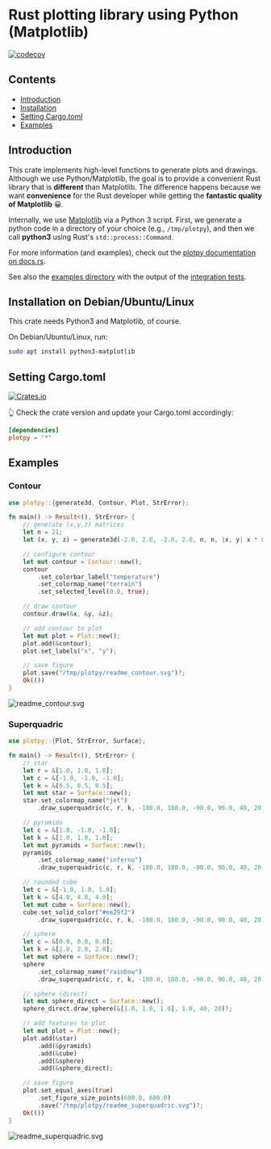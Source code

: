 # Rust plotting library using Python (Matplotlib)

[![codecov](https://codecov.io/gh/cpmech/plotpy/branch/main/graph/badge.svg?token=SUBRKUN63U)](https://codecov.io/gh/cpmech/plotpy)

## Contents

* [Introduction](#introduction)
* [Installation](#installation)
* [Setting Cargo.toml](#cargo)
* [Examples](#examples)

## <a name="introduction"></a> Introduction

This crate implements high-level functions to generate plots and drawings.  Although we use Python/Matplotlib, the goal is to provide a convenient Rust library that is **different** than Matplotlib. The difference happens because we want **convenience** for the Rust developer while getting the **fantastic quality of Matplotlib** 😀.

Internally, we use [Matplotlib](https://matplotlib.org/) via a Python 3 script.  First, we generate a python code in a directory of your choice (e.g., `/tmp/plotpy`), and then we call **python3** using Rust's `std::process::Command`.

For more information (and examples), check out the [plotpy documentation on docs.rs](https://docs.rs/plotpy).

See also the [examples directory](https://github.com/cpmech/plotpy/tree/main/examples) with the output of the [integration tests](https://github.com/cpmech/plotpy/tree/main/tests).

## <a name="installation"></a> Installation on Debian/Ubuntu/Linux

This crate needs Python3 and Matplotlib, of course.

On Debian/Ubuntu/Linux, run:

```bash
sudo apt install python3-matplotlib
```

## <a name="cargo"></a> Setting Cargo.toml

[![Crates.io](https://img.shields.io/crates/v/plotpy.svg)](https://crates.io/crates/plotpy)

👆 Check the crate version and update your Cargo.toml accordingly:

```toml
[dependencies]
plotpy = "*"
```

## <a name="examples"></a> Examples

### Contour

```rust
use plotpy::{generate3d, Contour, Plot, StrError};

fn main() -> Result<(), StrError> {
    // generate (x,y,z) matrices
    let n = 21;
    let (x, y, z) = generate3d(-2.0, 2.0, -2.0, 2.0, n, n, |x, y| x * x - y * y);

    // configure contour
    let mut contour = Contour::new();
    contour
        .set_colorbar_label("temperature")
        .set_colormap_name("terrain")
        .set_selected_level(0.0, true);

    // draw contour
    contour.draw(&x, &y, &z);

    // add contour to plot
    let mut plot = Plot::new();
    plot.add(&contour);
    plot.set_labels("x", "y");

    // save figure
    plot.save("/tmp/plotpy/readme_contour.svg")?;
    Ok(())
}
```

![readme_contour.svg](https://raw.githubusercontent.com/cpmech/plotpy/main/figures/readme_contour.svg)

### Superquadric

```rust
use plotpy::{Plot, StrError, Surface};

fn main() -> Result<(), StrError> {
    // star
    let r = &[1.0, 1.0, 1.0];
    let c = &[-1.0, -1.0, -1.0];
    let k = &[0.5, 0.5, 0.5];
    let mut star = Surface::new();
    star.set_colormap_name("jet")
        .draw_superquadric(c, r, k, -180.0, 180.0, -90.0, 90.0, 40, 20)?;

    // pyramids
    let c = &[1.0, -1.0, -1.0];
    let k = &[1.0, 1.0, 1.0];
    let mut pyramids = Surface::new();
    pyramids
        .set_colormap_name("inferno")
        .draw_superquadric(c, r, k, -180.0, 180.0, -90.0, 90.0, 40, 20)?;

    // rounded cube
    let c = &[-1.0, 1.0, 1.0];
    let k = &[4.0, 4.0, 4.0];
    let mut cube = Surface::new();
    cube.set_solid_color("#ee29f2")
        .draw_superquadric(c, r, k, -180.0, 180.0, -90.0, 90.0, 40, 20)?;

    // sphere
    let c = &[0.0, 0.0, 0.0];
    let k = &[2.0, 2.0, 2.0];
    let mut sphere = Surface::new();
    sphere
        .set_colormap_name("rainbow")
        .draw_superquadric(c, r, k, -180.0, 180.0, -90.0, 90.0, 40, 20)?;

    // sphere (direct)
    let mut sphere_direct = Surface::new();
    sphere_direct.draw_sphere(&[1.0, 1.0, 1.0], 1.0, 40, 20)?;

    // add features to plot
    let mut plot = Plot::new();
    plot.add(&star)
        .add(&pyramids)
        .add(&cube)
        .add(&sphere)
        .add(&sphere_direct);

    // save figure
    plot.set_equal_axes(true)
        .set_figure_size_points(600.0, 600.0)
        .save("/tmp/plotpy/readme_superquadric.svg")?;
    Ok(())
}
```

![readme_superquadric.svg](https://raw.githubusercontent.com/cpmech/plotpy/main/figures/readme_superquadric.svg)
